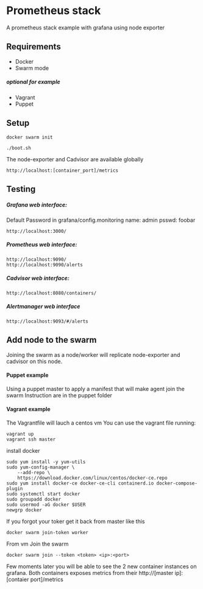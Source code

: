 # Prometheus stack

A prometheus stack example with grafana using node exporter

## Requirements

- Docker
- Swarm mode

##### optional for example

- Vagrant
- Puppet

## Setup

```
docker swarm init
```

```
./boot.sh
```

The node-exporter and Cadvisor are available globally
```
http://localhost:[container_port]/metrics
```

## Testing

##### Grafana web interface:

Default Password in grafana/config.monitoring
name: admin
psswd: foobar

```
http://localhost:3000/
```

##### Prometheus web interface:
```
http://localhost:9090/
http://localhost:9090/alerts
```

##### Cadvisor web interface:
```
http://localhost:8080/containers/
```

##### Alertmanager web interface
```
http://localhost:9093/#/alerts
```

## Add node to the swarm

Joining the swarm as a node/worker will replicate node-exporter and cadvisor on
this node.

#### Puppet example

Using a puppet master to apply a manifest that will make agent join the swarm
Instruction are in the puppet folder

#### Vagrant example

The Vagrantfile will lauch a centos vm
You can use the vagrant file running:

```
vagrant up
vagrant ssh master
```

install docker

```
sudo yum install -y yum-utils
sudo yum-config-manager \
    --add-repo \
    https://download.docker.com/linux/centos/docker-ce.repo
sudo yum install docker-ce docker-ce-cli containerd.io docker-compose-plugin
sudo systemctl start docker
sudo groupadd docker
sudo usermod -aG docker $USER
newgrp docker
```

If you forgot your toker get it back from master like this 
```
docker swarm join-token worker
```

From vm Join the swarm
```
docker swarm join --token <token> <ip>:<port>
```

Few moments later you will be able to see the 2 new container instances on
grafana.
Both containers exposes metrics from their http://[master ip]:[contaier port]/metrics
